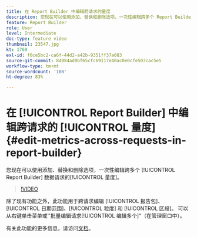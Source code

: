 ```yaml
---
title: 在 Report Builder 中编辑跨请求的量度
description: 您现在可以使用添加、替换和删除选项，一次性编辑跨多个 Report Builder 数据请求的量度。
feature: Report Builder
role: User
level: Intermediate
doc-type: feature video
thumbnail: 23547.jpg
kt: 1769
exl-id: f0ce5bc2-ca6f-44d2-a42b-9351ff37a083
source-git-commit: 84984ad9bf65cfc69117e40ac0e0cfe503cac5e5
workflow-type: tm+mt
source-wordcount: '108'
ht-degree: 83%

---
```


# 在 [!UICONTROL Report Builder] 中编辑跨请求的 [!UICONTROL 量度] {#edit-metrics-across-requests-in-report-builder}

您现在可以使用添加、替换和删除选项，一次性编辑跨多个 [!UICONTROL Report Builder] 数据请求的[!UICONTROL 量度]。

>[!VIDEO](https://video.tv.adobe.com/v/23547/?quality=12&learn=on)

除了现有功能之外，此功能用于跨请求编辑 [!UICONTROL 报告包]、[!UICONTROL 日期范围]、[!UICONTROL 粒度] 和 [!UICONTROL 区段]。 可以从右键单击菜单或&#39;&#39;批量编辑请求[!UICONTROL 编辑多个]&quot;（在管理窗口中）。

有关此功能的更多信息，请访问[文档](https://experienceleague.adobe.com/docs/analytics/analyze/report-builder/manage-requests/edit-multiple-metrics.html?lang=zh-Hans)。
